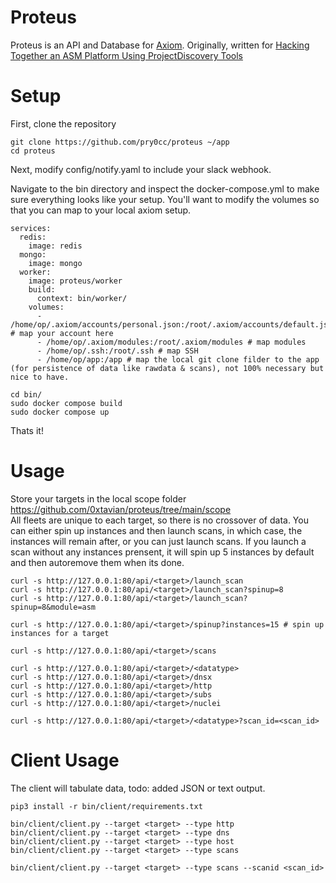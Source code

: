 # Proteus
Proteus is an API and Database for [Axiom](https://github.com/pry0cc/axiom). 
Originally, written for [Hacking Together an ASM Platform Using ProjectDiscovery Tools](https://twitter.com/pdiscoveryio/status/1551558898879893506)

# Setup

First, clone the repository
```
git clone https://github.com/pry0cc/proteus ~/app
cd proteus
```

Next, modify config/notify.yaml to include your slack webhook.

Navigate to the bin directory and inspect the docker-compose.yml to make sure everything looks like your setup. You'll want to modify the volumes so that you can map to your local axiom setup.

```
services:
  redis:
    image: redis
  mongo:
    image: mongo
  worker:
    image: proteus/worker
    build:
      context: bin/worker/
    volumes:
      - /home/op/.axiom/accounts/personal.json:/root/.axiom/accounts/default.json # map your account here 
      - /home/op/.axiom/modules:/root/.axiom/modules # map modules
      - /home/op/.ssh:/root/.ssh # map SSH
      - /home/op/app:/app # map the local git clone filder to the app (for persistence of data like rawdata & scans), not 100% necessary but nice to have.
```


```
cd bin/
sudo docker compose build
sudo docker compose up
```

Thats it!

# Usage
Store your targets in the local scope folder https://github.com/0xtavian/proteus/tree/main/scope <br>
All fleets are unique to each target, so there is no crossover of data. You can either spin up instances and then launch scans, in which case, the instances will remain after, or you can just launch scans. If you launch a scan without any instances prensent, it will spin up 5 instances by default and then autoremove them when its done.

```
curl -s http://127.0.0.1:80/api/<target>/launch_scan
curl -s http://127.0.0.1:80/api/<target>/launch_scan?spinup=8
curl -s http://127.0.0.1:80/api/<target>/launch_scan?spinup=8&module=asm

curl -s http://127.0.0.1:80/api/<target>/spinup?instances=15 # spin up instances for a target

curl -s http://127.0.0.1:80/api/<target>/scans

curl -s http://127.0.0.1:80/api/<target>/<datatype>
curl -s http://127.0.0.1:80/api/<target>/dnsx
curl -s http://127.0.0.1:80/api/<target>/http
curl -s http://127.0.0.1:80/api/<target>/subs
curl -s http://127.0.0.1:80/api/<target>/nuclei

curl -s http://127.0.0.1:80/api/<target>/<datatype>?scan_id=<scan_id>
```

# Client Usage
The client will tabulate data, todo: added JSON or text output.

```
pip3 install -r bin/client/requirements.txt

bin/client/client.py --target <target> --type http
bin/client/client.py --target <target> --type dns
bin/client/client.py --target <target> --type host
bin/client/client.py --target <target> --type scans

bin/client/client.py --target <target> --type scans --scanid <scan_id>
```
